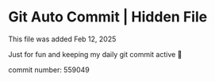 # Git Auto Commit | Hidden File

This file was added Feb 12, 2025

Just for fun and keeping my daily git commit active 🤪

commit number: 559049
